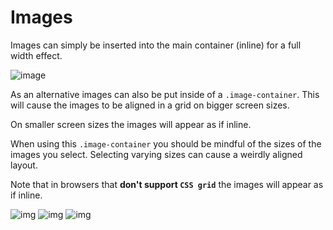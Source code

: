 # Images
Images can simply be inserted into the main container (inline) for a full width effect.

![image](https://source.unsplash.com/9IBqihqhuHc/500x300)

As an alternative images can also be put inside of a `.image-container`. This will cause the images to be aligned in a grid on bigger screen sizes.

On smaller screen sizes the images will appear as if inline.

When using this `.image-container` you should be mindful of the sizes of the images you select. Selecting varying sizes can cause a weirdly aligned layout.

Note that in browsers that **don't support `CSS grid`** the images will appear as if inline.

<div class="image-container">
  <img src="https://source.unsplash.com/Pqh8WGC_i9k/500x300" alt="img">
  <img src="https://source.unsplash.com/Zrzf2XMx6tg/500x300" alt="img">
  <img src="https://source.unsplash.com/t1Sp-gwFAPg/500x300" alt="img">
</div>
